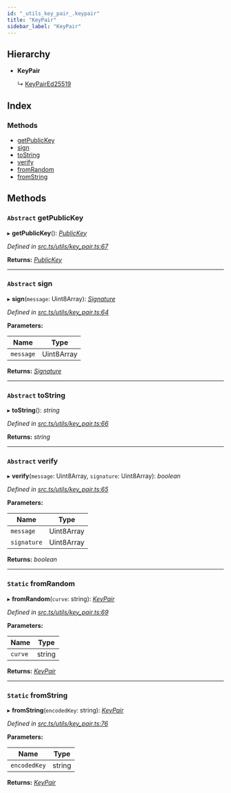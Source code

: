 ```yaml
---
id: "_utils_key_pair_.keypair"
title: "KeyPair"
sidebar_label: "KeyPair"
---
```


## Hierarchy

* **KeyPair**

  ↳ [KeyPairEd25519](_utils_key_pair_.keypaired25519.md)

## Index

### Methods

* [getPublicKey](_utils_key_pair_.keypair.md#abstract-getpublickey)
* [sign](_utils_key_pair_.keypair.md#abstract-sign)
* [toString](_utils_key_pair_.keypair.md#abstract-tostring)
* [verify](_utils_key_pair_.keypair.md#abstract-verify)
* [fromRandom](_utils_key_pair_.keypair.md#static-fromrandom)
* [fromString](_utils_key_pair_.keypair.md#static-fromstring)

## Methods

### `Abstract` getPublicKey

▸ **getPublicKey**(): *[PublicKey](_utils_key_pair_.publickey.md)*

*Defined in [src.ts/utils/key_pair.ts:67](https://github.com/nearprotocol/nearlib/blob/bf1ce09/src.ts/utils/key_pair.ts#L67)*

**Returns:** *[PublicKey](_utils_key_pair_.publickey.md)*

___

### `Abstract` sign

▸ **sign**(`message`: Uint8Array): *[Signature](../interfaces/_utils_key_pair_.signature.md)*

*Defined in [src.ts/utils/key_pair.ts:64](https://github.com/nearprotocol/nearlib/blob/bf1ce09/src.ts/utils/key_pair.ts#L64)*

**Parameters:**

Name | Type |
------ | ------ |
`message` | Uint8Array |

**Returns:** *[Signature](../interfaces/_utils_key_pair_.signature.md)*

___

### `Abstract` toString

▸ **toString**(): *string*

*Defined in [src.ts/utils/key_pair.ts:66](https://github.com/nearprotocol/nearlib/blob/bf1ce09/src.ts/utils/key_pair.ts#L66)*

**Returns:** *string*

___

### `Abstract` verify

▸ **verify**(`message`: Uint8Array, `signature`: Uint8Array): *boolean*

*Defined in [src.ts/utils/key_pair.ts:65](https://github.com/nearprotocol/nearlib/blob/bf1ce09/src.ts/utils/key_pair.ts#L65)*

**Parameters:**

Name | Type |
------ | ------ |
`message` | Uint8Array |
`signature` | Uint8Array |

**Returns:** *boolean*

___

### `Static` fromRandom

▸ **fromRandom**(`curve`: string): *[KeyPair](_utils_key_pair_.keypair.md)*

*Defined in [src.ts/utils/key_pair.ts:69](https://github.com/nearprotocol/nearlib/blob/bf1ce09/src.ts/utils/key_pair.ts#L69)*

**Parameters:**

Name | Type |
------ | ------ |
`curve` | string |

**Returns:** *[KeyPair](_utils_key_pair_.keypair.md)*

___

### `Static` fromString

▸ **fromString**(`encodedKey`: string): *[KeyPair](_utils_key_pair_.keypair.md)*

*Defined in [src.ts/utils/key_pair.ts:76](https://github.com/nearprotocol/nearlib/blob/bf1ce09/src.ts/utils/key_pair.ts#L76)*

**Parameters:**

Name | Type |
------ | ------ |
`encodedKey` | string |

**Returns:** *[KeyPair](_utils_key_pair_.keypair.md)*
